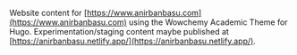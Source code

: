 Website content for [https://www.anirbanbasu.com](https://www.anirbanbasu.com) using the Wowchemy Academic Theme for Hugo. Experimentation/staging content maybe published at [https://anirbanbasu.netlify.app/](https://anirbanbasu.netlify.app/).
